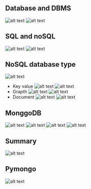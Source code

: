 ## Database and DBMS
![alt text](image.png)
![alt text](image-1.png)
## SQL and noSQL
![alt text](image-2.png)
![alt text](image-3.png)
## NoSQL database type
![alt text](image-4.png)
- Key value
![alt text](image-5.png)
![alt text](image-6.png)
- Grapth
![alt text](image-7.png)
![alt text](image-8.png)
- Document
![alt text](image-9.png)
![alt text](image-10.png)
## MonggoDB
![alt text](image-11.png)
![alt text](image-12.png)
![alt text](image-13.png)
![alt text](image-14.png)
## Summary
![alt text](image-15.png)
## Pymongo
![alt text](image-16.png)